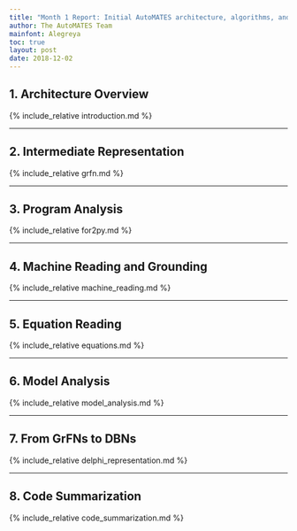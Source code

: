 ```yaml
---
title: "Month 1 Report: Initial AutoMATES architecture, algorithms, and approaches"
author: The AutoMATES Team
mainfont: Alegreya
toc: true
layout: post
date: 2018-12-02
---
```


## 1. Architecture Overview
{% include_relative introduction.md %}

---

## 2. Intermediate Representation
{% include_relative grfn.md %}

---

## 3. Program Analysis
{% include_relative for2py.md %}

---

## 4. Machine Reading and Grounding
{% include_relative machine_reading.md %}

---

## 5. Equation Reading
{% include_relative equations.md %}

---

## 6. Model Analysis 
{% include_relative model_analysis.md %}

---

## 7. From GrFNs to DBNs
{% include_relative delphi_representation.md %}

---

## 8. Code Summarization
{% include_relative code_summarization.md %}
